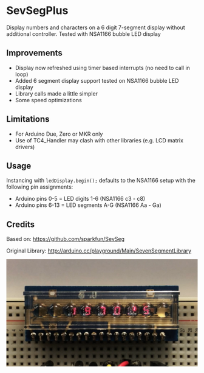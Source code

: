# SevSegPlus

Display numbers and characters on a 6 digit 7-segment display without additional controller. Tested with NSA1166 bubble LED display

## Improvements

- Display now refreshed using timer based interrupts (no need to call in loop)
- Added 6 segment display support tested on NSA1166 bubble LED display
- Library calls made a little simpler
- Some speed optimizations

## Limitations

- For Arduino Due, Zero or MKR only
- Use of TC4_Handler may clash with other libraries (e.g. LCD matrix drivers)

## Usage

Instancing with `ledDisplay.begin();` defaults to the NSA1166 setup with the following pin assignments:

* Arduino pins 0-5 = LED digits 1-6 (NSA1166 c3 - c8)
* Arduino pins 6-13 = LED segments A-G (NSA1166 Aa - Ga)

## Credits

Based on: https://github.com/sparkfun/SevSeg

Original Library: http://arduino.cc/playground/Main/SevenSegmentLibrary

![Alt Text](https://github.com/8bitkick/SevSegPlus/blob/master/examples/example.png?raw=true)



